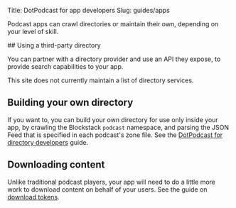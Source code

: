 Title: DotPodcast for app developers
Slug: guides/apps


Podcast apps can crawl directories or maintain their own, depending on your level of skill.

## Using a third-party directory

You can partner with a directory provider and use an API they expose, to provide search capabilities to your app.

This site does not currently maintain a list of directory services.

## Building your own directory

If you want to, you can build your own directory for use only inside your app, by crawling the Blockstack `podcast` namespace, and parsing the JSON Feed that is specified in each podcast's zone file. See the [DotPodcast for directory developers](../directories) guide.

## Downloading content

Unlike traditional podcast players, your app will need to do a little more work to download content on behalf of your users. See the guide on [download tokens](../../subscription-tokens/#download-tokens).
